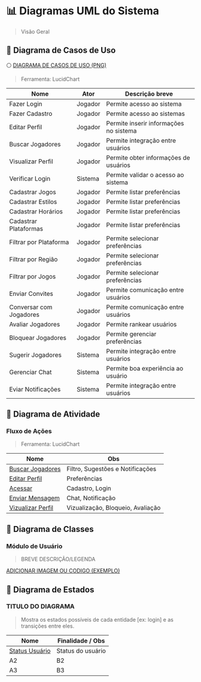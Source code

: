 # 📊 Diagramas UML do Sistema

> Visão Geral

## 🔹 Diagrama de Casos de Uso

:white_circle: [DIAGRAMA DE CASOS DE USO (PNG)](./DiagramaCasodeUso/Diagrama%20Caso%20de%20Uso.png)

> Ferramenta: LucidChart


| Nome                   | Ator    | Descrição breve                        |
| ---------------------- | ------- | -------------------------------------- |
| Fazer Login            | Jogador | Permite acesso ao sistema              |
| Fazer Cadastro         | Jogador | Permite acesso ao sistemas             |
| Editar Perfil          | Jogador | Permite inserir informações no sistema |
| Buscar Jogadores       | Jogador | Permite integração entre usuários      |
| Visualizar Perfil      | Jogador | Permite obter informações de usuários  |
| Verificar Login        | Sistema | Permite validar o acesso ao sistema    |
| Cadastrar Jogos        | Jogador | Permite listar preferências            |
| Cadastrar Estilos      | Jogador | Permite listar preferências            |
| Cadastrar Horários     | Jogador | Permite listar preferências            |
| Cadastrar Plataformas  | Jogador | Permite listar preferências            |
| Filtrar por Plataforma | Jogador | Permite selecionar preferências        |
| Filtrar por Região     | Jogador | Permite selecionar preferências        |
| Filtrar por Jogos      | Jogador | Permite selecionar preferências        |
| Enviar Convites        | Jogador | Permite comunicação entre usuários     |
| Conversar com Jogadores| Jogador | Permite comunicação entre usuários     |
| Avaliar Jogadores      | Jogador | Permite rankear usuários               |
| Bloquear Jogadores     | Jogador | Permite gerenciar preferências         |
| Sugerir Jogadores      | Sistema | Permite integração entre usuários      |
| Gerenciar Chat         | Sistema | Permite boa experiência ao usuário     |
| Eviar Notificações     | Sistema | Permite integração entre usuários      |

## 🔹 Diagrama de Atividade

### Fluxo de Ações

> Ferramenta: LucidChart

| Nome                                                                         | Obs                               |
| ---------------------------------------------------------------------------- | --------------------------------- |
| [Buscar Jogadores](./DiagramaDeAtividade/DiagramaDeATVbuscarJogadores.png)   | Filtro, Sugestões e Notificações  |
| [Editar Perfil](./DiagramaDeAtividade/DiagramaDeATVeditarPerfil.png)         | Preferências                      |
| [Acessar](./DiagramaDeAtividade/DiagramaDeATVloginCadastro.png)              | Cadastro, Login                   |
| [Enviar Mensagem](./DiagramaDeAtividade/DiagramaDeATVmensagem.png)           | Chat, Notificação                 |
| [Vizualizar Perfil](./DiagramaDeAtividade/DiagramaDeATVvisualizarPerfil.png) | Vizualização, Bloqueio, Avaliação |

## 🔹 Diagrama de Classes

### Módulo de Usuário

> BREVE DESCRIÇÃO/LEGENDA

[ADICIONAR IMAGEM OU CODIGO (EXEMPLO)]([./DiagramaCasodeUso/Diagrama%20Caso%20de%20Uso.png)

## 🔹 Diagrama de Estados

### TITULO DO DIAGRAMA

> Mostra os estados possíveis de cada entidade [ex: login] e as transições entre eles.

| Nome                            | Finalidade / Obs  |
| ------------------------------- | ----------------- |
| [Status Usuário](./DE_login.md) | Status do usuário |
| A2                              | B2                |
| A3                              | B3                |

